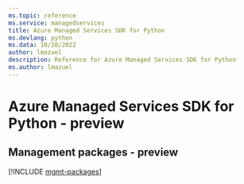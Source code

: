 ```yaml
---
ms.topic: reference
ms.service: managedservices
title: Azure Managed Services SDK for Python
ms.devlang: python
ms.data: 10/28/2022
author: lmazuel
description: Reference for Azure Managed Services SDK for Python
ms.author: lmazuel
---
```

# Azure Managed Services SDK for Python - preview

## Management packages - preview
[!INCLUDE [mgmt-packages](managed-services-mgmt-index.md)]
